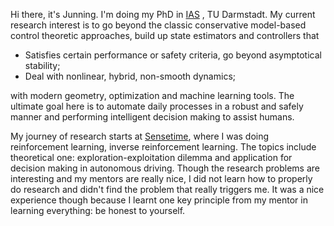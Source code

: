 Hi there, it's Junning. I'm doing my PhD in [IAS](https://www.ias.informatik.tu-darmstadt.de/) , TU Darmstadt. My current research interest is to go beyond the classic conservative model-based control theoretic approaches, build up state estimators and controllers that 

- Satisfies certain performance or safety criteria, go beyond asymptotical stability;
- Deal with nonlinear, hybrid, non-smooth dynamics;

with modern geometry, optimization and machine learning tools. The ultimate goal here is to automate daily processes in a robust and safely manner and performing intelligent decision making to assist humans.

My journey of research starts at [Sensetime](https://www.sensetime.com/en), where I was doing reinforcement learning, inverse reinforcement learning. The topics include theoretical one: exploration-exploitation dilemma and application for decision making in autonomous driving. Though the research problems are interesting and my mentors are really nice, I did not learn how to properly do research and didn't find the problem that really triggers me. It was a nice experience though because I learnt one key principle from my mentor in learning everything: be honest to yourself.


